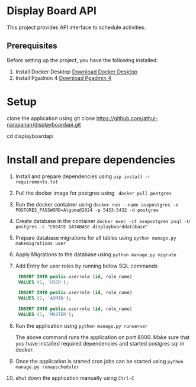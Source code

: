 # Display Board API

This project provides API interface to schedule activities.

## Prerequisites
Before setting up the project, you have the following installed:
1. Install Docker Desktop [Download Docker Desktop](https://www.docker.com/products/docker-desktop/)
2. Install Pgadmin 4  [Download Pgadmin 4](https://www.pgadmin.org/download/)

# Setup

clone the application using git clone https://github.com/athul-narayanan/displayboardapi.git

cd displayboardapi

# Install and prepare dependencies

1) Install and prepare dependencies using ```pip install -r requirements.txt```

2) Pull the docker image for postgres using ``` docker pull postgres```
3) Run the docker container using ```docker run --name asepostgres -e POSTGRES_PASSWORD=Algoma@2024 -p 5433:5432 -d postgres```
4) Create database in the container ```docker exec -it asepostgres psql -U postgres -c "CREATE DATABASE displayboarddatabase"```
5) Prepare database migrations for all tables using ```python manage.py makemigrations user```
6) Apply Migrations to the database using ```python manage.py migrate```
7) Add Entry for user roles by running below SQL commands
   ```sql
    INSERT INTO public.userrole (id, role_name)
    VALUES (1, 'USER');

    INSERT INTO public.userrole (id, role_name)
    VALUES (2, 'ADMIN');

    INSERT INTO public.userrole (id, role_name)
    VALUES (3, 'MASTER');
8) Run the application using ```python manage.py runserver```
   
   The above command runs the application on port 8000. Make sure that you have installed required dependencies and started postgres sql in docker.
  
10) Once the application is started cron jobs can be started using ```python manage.py runapscheduler```
11) shut down the application manually using ```Ctrl-C```

